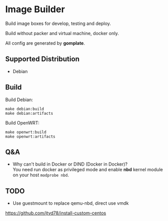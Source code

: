 # Image Builder

Build image boxes for develop, testing and deploy.

Build without packer and virtual machine, docker only.

All config are generated by **gomplate**.


## Supported Distribution

* Debian


## Build

Build Debian:

```shell
make debian:build
make debian:artifacts
```

Build OpenWRT:

```shell
make openwrt:build
make openwrt:artifacts
```


## Q&A

* Why can't build in Docker or DIND (Docker in Docker)?  
  You need run docker as privileged mode 
  and enable **nbd** kernel module on your host `modprobe nbd`.


## TODO

* Use guestmount to replace qemu-nbd, direct use vmdk

https://github.com/jtvd78/install-custom-centos
